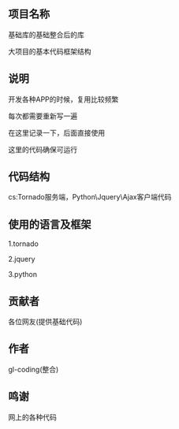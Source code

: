 ## 项目名称

基础库的基础整合后的库

大项目的基本代码框架结构

## 说明

开发各种APP的时候，复用比较频繁

每次都需要重新写一遍

在这里记录一下，后面直接使用

这里的代码确保可运行

## 代码结构

cs:Tornado服务端，Python\Jquery\Ajax客户端代码

## 使用的语言及框架

1.tornado

2.jquery

3.python

## 贡献者

各位网友(提供基础代码)

## 作者

gl-coding(整合)

## 鸣谢

网上的各种代码

